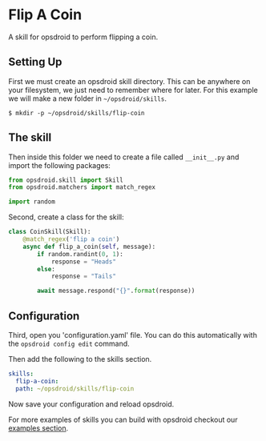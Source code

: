 # Flip A Coin

A skill for opsdroid to perform flipping a coin.

## Setting Up

First we must create an opsdroid skill directory. This can be anywhere on your filesystem, we just need to remember
where for later. For this example we will make a new folder in `~/opsdroid/skills`.

```shell
$ mkdir -p ~/opsdroid/skills/flip-coin
```

## The skill

Then inside this folder we need to create a file called  `__init__.py` and import the following packages:

```python
from opsdroid.skill import Skill
from opsdroid.matchers import match_regex

import random
```

Second, create a class for the skill:

```python
class CoinSkill(Skill):
    @match_regex('flip a coin')
    async def flip_a_coin(self, message):
        if random.randint(0, 1):
            response = "Heads"
        else:
            response = "Tails"

        await message.respond("{}".format(response))

```

## Configuration

Third, open you 'configuration.yaml' file. You can do this automatically with the `opsdroid config edit` command.

Then add the following to the skills section.

```yaml
skills:
  flip-a-coin:
  path: ~/opsdroid/skills/flip-coin
```

Now save your configuration and reload opsdroid.

For more examples of skills you can build with opsdroid checkout our [examples section](../examples/index.md).
